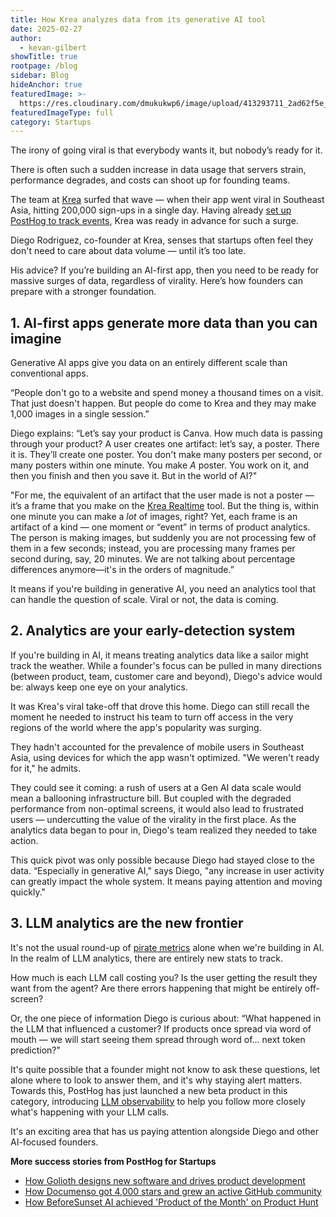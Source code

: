 ```yaml
---
title: How Krea analyzes data from its generative AI tool
date: 2025-02-27
author:
  - kevan-gilbert
showTitle: true
rootpage: /blog
sidebar: Blog
hideAnchor: true
featuredImage: >-
  https://res.cloudinary.com/dmukukwp6/image/upload/413293711_2ad62f5e_8fca_44cf_b73a_0848f9537a56_3e39fca48c.jpg
featuredImageType: full
category: Startups
---
```

The irony of going viral is that everybody wants it, but nobody’s ready for it. 

There is often such a sudden increase in data usage that servers strain, performance degrades, and costs can shoot up for founding teams.

The team at [Krea](https://www.krea.ai/) surfed that wave — when their app went viral in Southeast Asia, hitting 200,000 sign-ups in a single day. Having already [set up PostHog to track events](/product-analytics#installation), Krea was ready in advance for such a surge.

Diego Rodriguez, co-founder at Krea, senses that startups often feel they don't need to care about data volume — until it’s too late. 

His advice? If you’re building an AI-first app, then you need to be ready for massive surges of data, regardless of virality. Here’s how founders can prepare with a stronger foundation.

## 1. AI-first apps generate more data than you can imagine

Generative AI apps give you data on an entirely different scale than conventional apps.

“People don't go to a website and spend money a thousand times on a visit. That just doesn't happen. But people do come to Krea and they may make 1,000 images in a single session.”

Diego explains: “Let’s say your product is Canva. How much data is passing through your product? A user creates one artifact: let’s say, a poster. There it is. They’ll create one poster. You don't make many posters per second, or many posters within one minute. You make *A* poster. You work on it, and then you finish and then you save it. But in the world of AI?"

"For me, the equivalent of an artifact that the user made is not a poster — it’s a frame that you make on the [Krea Realtime](https://www.krea.ai/apps/image/realtime) tool.  But the thing is, within one minute you can make a _lot_ of images, right? Yet, each frame is an artifact of a kind — one moment or “event” in terms of product analytics. The person is making images, but suddenly you are not processing few of them in a few seconds; instead, you are processing many frames per second during, say, 20 minutes. We are not talking about percentage differences anymore—it's in the orders of magnitude.”

It means if you're building in generative AI, you need an analytics tool that can handle the question of scale. Viral or not, the data is coming. 

 ## 2. Analytics are your early-detection system

If you're building in AI, it means treating analytics data like a sailor might track the weather. While a founder's focus can be pulled in many directions (between product, team, customer care and beyond), Diego's advice would be: always keep one eye on your analytics.  

It was Krea's viral take-off that drove this home. Diego can still recall the moment he needed to instruct his team to turn off access in the very regions of the world where the app's popularity was surging. 

They hadn't accounted for the prevalence of mobile users in Southeast Asia, using devices for which the app wasn't optimized. "We weren't ready for it," he admits. 

They could see it coming: a rush of users at a Gen AI data scale would mean a ballooning infrastructure bill. But coupled with the degraded performance from non-optimal screens, it would also lead to frustrated users — undercutting the value of the virality in the first place. As the analytics data began to pour in, Diego's team realized they needed to take action. 

This quick pivot was only possible because Diego had stayed close to the data. “Especially in generative AI," says Diego, "any increase in user activity can greatly impact the whole system. It means paying attention and moving quickly."

 ## 3. LLM analytics are the new frontier

It's not the usual round-up of [pirate metrics](/product-engineers/aarrr-pirate-funnel) alone when we're building in AI. In the realm of LLM analytics, there are entirely new stats to track.

How much is each LLM call costing you? Is the user getting the result they want from the agent? Are there errors happening that might be entirely off-screen? 

Or, the one piece of information Diego is curious about: “What happened in the LLM that influenced a customer? If products once spread via word of mouth — we will start seeing them spread through word of... next token prediction?"

It's quite possible that a founder might not know to ask these questions, let alone where to look to answer them, and it's why staying alert matters. Towards this, PostHog has just launched a new beta product in this category, introducing [LLM observability](/docs/ai-engineering/observability) to help you follow more closely what's happening with your LLM calls. 

It's an exciting area that has us paying attention alongside Diego and other AI-focused founders. 

**More success stories from PostHog for Startups**
- [How Golioth designs new software and drives product development](/spotlight/startup-golioth)
- [How Documenso got 4,000 stars and grew an active GitHub community](/spotlight/startup-documenso)
- [How BeforeSunset AI achieved 'Product of the Month' on Product Hunt](/spotlight/startup-before-sunset-ai)
